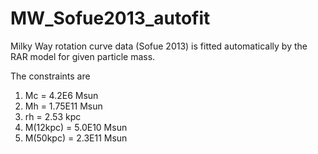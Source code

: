 # MW_Sofue2013_autofit
Milky Way rotation curve data (Sofue 2013) is fitted automatically by the RAR model for given particle mass.

The constraints are 

1. Mc = 4.2E6 Msun
2. Mh = 1.75E11 Msun
3. rh = 2.53 kpc
4. M(12kpc) = 5.0E10 Msun
5. M(50kpc) = 2.3E11 Msun
